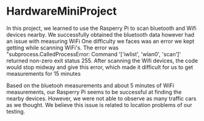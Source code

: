 # HardwareMiniProject
In this project, we learned to use the Rasperry Pi to scan bluetooth and Wifi devices nearby.
We successfully obtained the bluetooth data however had an issue with measuring WiFi
One difficulty we faces was an error we kept getting while scanning WiFi's. 
The error was "subprocess.CalledProcessError: Command '['iwlist', 'wlan0', 'scan']' returned non-zero exit status 255.
After scanning the Wifi devices, the code would stop midway and give this error, which made it difficult for us to get measurements for 15 minutes

Based on the bluetooh measurements and about 5 minutes of WiFi measurements, our Rasperry Pi seems to be successful at finding the nearby devices.
However, we were not able to observe as many traffic cars as we thought. We believe this issue is related to location problems of our testing.
